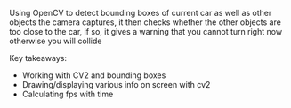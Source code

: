 Using OpenCV to detect bounding boxes of current car as well as other objects the camera captures, it then checks whether the other objects are too close to the car, if so, it gives a warning that you cannot turn right now otherwise you will collide

Key takeaways:
- Working with CV2 and bounding boxes
- Drawing/displaying various info on screen with cv2
- Calculating fps with time